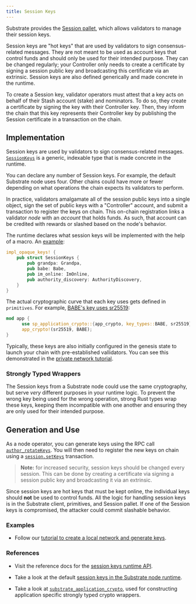 ```yaml
---
title: Session Keys
---
```


Substrate provides the
[Session pallet](https://substrate.dev/rustdocs/latest/pallet_session/index.html), which allows
validators to manage their session keys.

Session keys are "hot keys" that are used by validators to sign consensus-related messages. They are
not meant to be used as account keys that control funds and should only be used for their intended
purpose. They can be changed regularly; your Controller only needs to create a certificate by
signing a session public key and broadcasting this certificate via an extrinsic. Session keys are also
defined generically and made concrete in the runtime.

To create a Session key, validator operators must attest that a key acts on behalf of their Stash
account (stake) and nominators. To do so, they create a certificate by signing the key with their
Controller key. Then, they inform the chain that this key represents their Controller key by
publishing the Session certificate in a transaction on the chain.

## Implementation

Session keys are used by validators to sign consensus-related messages. [`SessionKeys`](https://substrate.dev/rustdocs/latest/sp_session/trait.SessionKeys.html) is a generic,
indexable type that is made concrete in the runtime.

You can declare any number of Session keys. For example, the default Substrate node uses four. Other
chains could have more or fewer depending on what operations the chain expects its validators to
perform.

In practice, validators amalgamate all of the session public keys into a single object, sign the set
of public keys with a "Controller" account, and submit a transaction to register the keys on chain.
This on-chain registration links a validator _node_ with an _account_ that holds funds. As such,
that account can be credited with rewards or slashed based on the node's behavior.

The runtime declares what session keys will be implemented with the help of a macro. An
[example](https://substrate.dev/rustdocs/latest/src/node_runtime/lib.rs.html#435-442):

```rust
impl_opaque_keys! {
    pub struct SessionKeys {
        pub grandpa: Grandpa,
        pub babe: Babe,
        pub im_online: ImOnline,
        pub authority_discovery: AuthorityDiscovery,
    }
}
```

The actual cryptographic curve that each key uses gets defined in `primitives`. For example,
[BABE's key uses sr25519](https://substrate.dev/rustdocs/latest/src/sp_consensus_babe/lib.rs.html#44-47):

```rust
mod app {
	  use sp_application_crypto::{app_crypto, key_types::BABE, sr25519};
	  app_crypto!(sr25519, BABE);
}
```

Typically, these keys are also initially configured in the genesis state to launch your chain with
pre-established vallidators. You can see this demonstrated in the
[private network tutorial](../../tutorials/start-a-private-network/).

### Strongly Typed Wrappers

The Session keys from a Substrate node could use the same cryptography, but serve *very* different purposes
in your runtime logic. To prevent the wrong key being used for the wrong operation, strong
Rust types wrap these keys, keeping them incompatible with one another and ensuring they are only
used for their intended purpose.

## Generation and Use

As a node operator, you can generate keys using the RPC call
[`author_rotateKeys`](https://substrate.dev/rustdocs/latest/sc_rpc/author/trait.AuthorApi.html#tymethod.rotate_keys).
You will then need to register the new keys on chain using a [`session.setKeys`](https://substrate.dev/rustdocs/latest/pallet_session/struct.Module.html#method.set_keys) transaction.

> **Note:** for increased security, session keys should be changed every session. This can be done by
> creating a certificate via signing a session public key and broadcasting it via an extrinsic.

Since session keys are hot keys that must be kept online, the individual keys should **not** be used to
control funds. All the logic for handling session keys is in the Substrate client, primitives, and
Session pallet. If one of the Session keys is compromised, the attacker could commit slashable
behavior.

### Examples

- Follow our
  [tutorial to create a local network and generate keys](../../tutorials/start-a-private-network/).

### References

- Visit the reference docs for the
  [session keys runtime API](https://substrate.dev/rustdocs/latest/sp_session/trait.SessionKeys.html).

- Take a look at the default
  [session keys in the Substrate node runtime](https://substrate.dev/rustdocs/latest/node_runtime/struct.SessionKeys.html).

- Take a look at
  [`substrate_application_crypto`](https://substrate.dev/rustdocs/latest/sp_application_crypto/index.html),
  used for constructing application specific strongly typed crypto wrappers.
